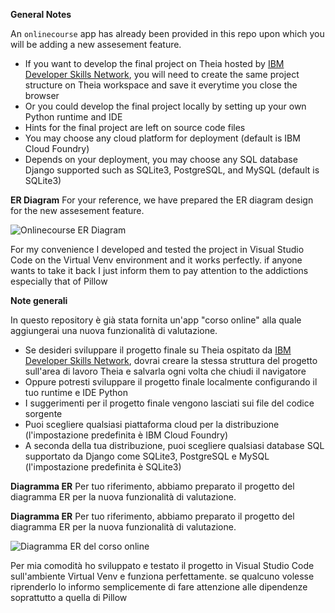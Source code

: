 
**General Notes**

An `onlinecourse` app has already been provided in this repo upon which you will be adding a new assesement feature.

- If you want to develop the final project on Theia hosted by [IBM Developer Skills Network](https://labs.cognitiveclass.ai/), you will need to create the same project structure on Theia workspace and save it everytime you close the browser
- Or you could develop the final project locally by setting up your own Python runtime and IDE
- Hints for the final project are left on source code files
- You may choose any cloud platform for deployment (default is IBM Cloud Foundry)
- Depends on your deployment, you may choose any SQL database Django supported such as SQLite3, PostgreSQL, and MySQL (default is SQLite3)

**ER Diagram**
For your reference, we have prepared the ER diagram design for the new assesement feature.

![Onlinecourse ER Diagram](https://github.com/ibm-developer-skills-network/final-cloud-app-with-database/blob/master/static/media/course_images/onlinecourse_app_er.png)

For my convenience I developed and tested the project in Visual Studio Code on the Virtual Venv environment and it works perfectly. if anyone wants to take it back I just inform them to pay attention to the addictions especially that of Pillow


**Note generali**

In questo repository è già stata fornita un'app "corso online" alla quale aggiungerai una nuova funzionalità di valutazione.

- Se desideri sviluppare il progetto finale su Theia ospitato da [IBM Developer Skills Network](https://labs.cognitiveclass.ai/), dovrai creare la stessa struttura del progetto sull'area di lavoro Theia e salvarla ogni volta che chiudi il navigatore
- Oppure potresti sviluppare il progetto finale localmente configurando il tuo runtime e IDE Python
- I suggerimenti per il progetto finale vengono lasciati sui file del codice sorgente
- Puoi scegliere qualsiasi piattaforma cloud per la distribuzione (l'impostazione predefinita è IBM Cloud Foundry)
- A seconda della tua distribuzione, puoi scegliere qualsiasi database SQL supportato da Django come SQLite3, PostgreSQL e MySQL (l'impostazione predefinita è SQLite3)

**Diagramma ER**
Per tuo riferimento, abbiamo preparato il progetto del diagramma ER per la nuova funzionalità di valutazione.

**Diagramma ER**
Per tuo riferimento, abbiamo preparato il progetto del diagramma ER per la nuova funzionalità di valutazione.

![Diagramma ER del corso online](https://github.com/ibm-developer-skills-network/final-cloud-app-with-database/blob/master/static/media/course_images/onlinecourse_app_er.png)

Per mia comodità ho sviluppato e testato il progetto in Visual Studio Code sull'ambiente Virtual Venv e funziona perfettamente. se qualcuno volesse riprenderlo lo informo semplicemente di fare attenzione alle dipendenze soprattutto a quella di Pillow

